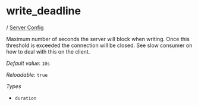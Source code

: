 # write_deadline

/ [Server Config](/ref/config/index.md) 

Maximum number of seconds the server will block when writing. Once
this threshold is exceeded the connection will be closed. See slow
consumer on how to deal with this on the client.

*Default value*: `10s`

*Reloadable*: `true`

*Types*

- `duration`


